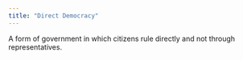 ```yaml
---
title: "Direct Democracy"
---
```

A form of government in which citizens rule directly and not through representatives.

